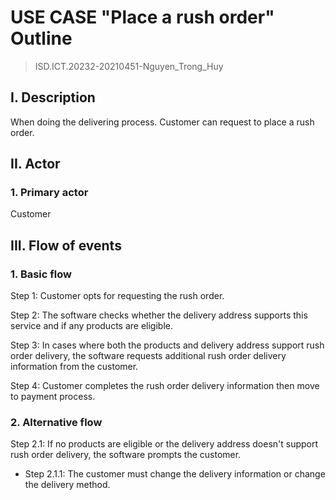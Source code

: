 # USE CASE "Place a rush order" Outline
> ISD.ICT.20232-20210451-Nguyen_Trong_Huy

## I. Description
When doing the delivering process. Customer can request to place a rush order.

## II. Actor
### 1. Primary actor
Customer

## III. Flow of events
### 1. Basic flow
Step 1: Customer opts for requesting the rush order.

Step 2: The software checks whether the delivery address supports this service and if any products are eligible.

Step 3: In cases where both the products and delivery address support rush order delivery, the software requests additional rush order delivery information from the customer.

Step 4: Customer completes the rush order delivery information then move to payment process. 

### 2. Alternative flow
Step 2.1: If no products are eligible or the delivery address doesn't support rush order delivery, the software prompts the customer.

- Step 2.1.1: The customer must change the delivery information or change the delivery method.  

